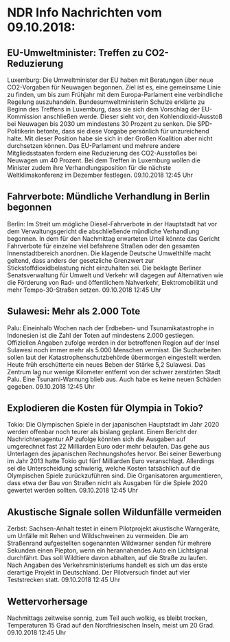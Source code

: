 # NDR Info Nachrichten vom 09.10.2018:


## EU-Umweltminister: Treffen zu CO2-Reduzierung
Luxemburg:	Die Umweltminister der EU haben mit Beratungen über neue CO2-Vorgaben für Neuwagen begonnen. Ziel ist es, eine gemeinsame Linie zu finden, um bis zum Frühjahr mit dem Europa-Parlament eine verbindliche Regelung auszuhandeln. Bundesumweltministerin Schulze erklärte zu Beginn des Treffens in Luxemburg, dass sie sich dem Vorschlag der EU-Kommission anschließen werde. Dieser sieht vor, den Kohlendioxid-Ausstoß bei Neuwagen bis 2030 um mindestens 30 Prozent zu senken. Die SPD-Politikerin betonte, dass sie diese Vorgabe persönlich für unzureichend halte. Mit dieser Position habe sie sich in der Großen Koalition aber nicht durchsetzen können. Das EU-Parlament und mehrere andere Mitgliedsstaaten fordern eine Reduzierung des CO2-Ausstoßes bei Neuwagen um 40 Prozent. Bei dem Treffen in Luxemburg wollen die Minister zudem ihre Verhandlungsposition für die nächste Weltklimakonferenz im Dezember festlegen. 09.10.2018 12:45 Uhr 

## Fahrverbote: Mündliche Verhandlung in Berlin begonnen
Berlin: Im Streit um mögliche Diesel-Fahrverbote in der Hauptstadt hat vor dem Verwaltungsgericht die abschließende mündliche Verhandlung begonnen. In dem für den Nachmittag erwarteten Urteil könnte das Gericht Fahrverbote für einzelne viel befahrene Straßen oder den gesamten Innenstadtbereich anordnen. Die klagende Deutsche Umwelthilfe macht geltend, dass anders der gesetzliche Grenzwert zur Stickstoffdioxidbelastung nicht einzuhalten sei. Die beklagte Berliner Senatsverwaltung für Umwelt und Verkehr will dagegen auf Alternativen wie die Förderung von Rad- und öffentlichem Nahverkehr, Elektromobilität und mehr Tempo-30-Straßen setzen. 09.10.2018 12:45 Uhr 

## Sulawesi: Mehr als 2.000 Tote
Palu: Eineinhalb Wochen nach der Erdbeben- und Tsunamikatastrophe in Indonesien ist die Zahl der Toten auf mindestens 2.000 gestiegen. Offiziellen Angaben zufolge werden in der betroffenen Region auf der Insel Sulawesi noch immer mehr als 5.000 Menschen vermisst. Die Sucharbeiten sollen laut der Katastrophenschutzbehörde übermorgen eingestellt werden. Heute früh erschütterte ein neues Beben der Stärke 5,2 Sulawesi. Das Zentrum lag nur wenige Kilometer entfernt von der schwer zerstörten Stadt Palu. Eine Tsunami-Warnung blieb aus. Auch habe es keine neuen Schäden gegeben. 09.10.2018 12:45 Uhr 

## Explodieren die Kosten für Olympia in Tokio?
Tokio: Die Olympischen Spiele in der japanischen Hauptstadt im Jahr 2020 werden offenbar noch teurer als bislang geplant. Einem Bericht der Nachrichtenagentur AP zufolge könnten sich die Ausgaben auf umgerechnet fast 22 Milliarden Euro oder mehr belaufen. Das gehe aus Unterlagen des japanischen Rechnungshofes hervor. Bei seiner Bewerbung im Jahr 2013 hatte Tokio gut fünf Milliarden Euro veranschlagt. Allerdings sei die Unterscheidung schwierig, welche Kosten tatsächlich auf die Olympischen Spiele zurückzuführen sind. Die Organisatoren argumentieren, dass etwa der Bau von Straßen nicht als Ausgaben für die Spiele 2020 gewertet werden sollten. 09.10.2018 12:45 Uhr 

## Akustische Signale sollen Wildunfälle vermeiden
Zerbst: Sachsen-Anhalt testet in einem Pilotprojekt akustische Warngeräte, um Unfälle mit Rehen und Wildschweinen zu vermeiden. Die am Straßenrand aufgestellten sogenannten Wildwarner senden für mehrere Sekunden einen Piepton, wenn ein herannahendes Auto ein Lichtsignal durchfährt. Das soll Wildtiere davon abhalten, auf die Straße zu laufen. Nach Angaben des Verkehrsministeriums handelt es sich um das erste derartige Projekt in Deutschland. Der Pilotversuch findet auf vier Teststrecken statt. 09.10.2018 12:45 Uhr 

## Wettervorhersage
Nachmittags zeitweise sonnig, zum Teil auch wolkig, es bleibt trocken, Temperaturen 15 Grad auf den Nordfriesischen Inseln, meist um 20 Grad. 09.10.2018 12:45 Uhr 
